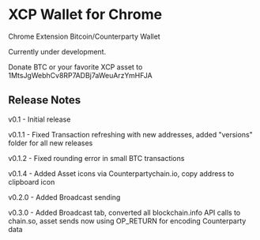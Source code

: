 # XCP Wallet for Chrome

Chrome Extension Bitcoin/Counterparty Wallet

Currently under development.

Donate BTC or your favorite XCP asset to 1MtsJgWebhCv8RP7ADBj7aWeuArzYmHFJA

## Release Notes

v0.1 - Initial release

v0.1.1 - Fixed Transaction refreshing with new addresses, added "versions" folder for all new releases

v0.1.2 - Fixed rounding error in small BTC transactions

v0.1.4 - Added Asset icons via Counterpartychain.io, copy address to clipboard icon

v0.2.0 - Added Broadcast sending

v0.3.0 - Added Broadcast tab, converted all blockchain.info API calls to chain.so, asset sends now using OP_RETURN for encoding Counterparty data
